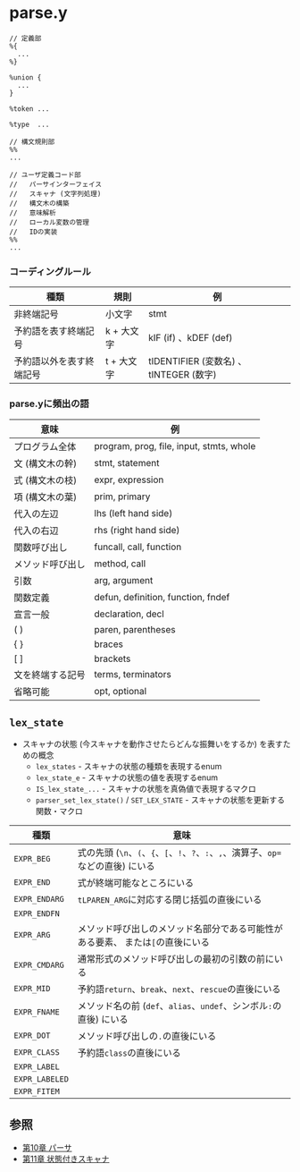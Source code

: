 # parse.y

```
// 定義部
%{
  ...
%}

%union {
  ...
}

%token ...

%type  ...

// 構文規則部
%%
...

// ユーザ定義コード部
//   パーサインターフェイス
//   スキャナ (文字列処理)
//   構文木の構築
//   意味解析
//   ローカル変数の管理
//   IDの実装
%%
...
```

### コーディングルール

| 種類                     | 規則       | 例                                     |
| -                        | -          | -                                      |
| 非終端記号               | 小文字     | stmt                                   |
| 予約語を表す終端記号     | k + 大文字 | kIF (if) 、kDEF (def)                  |
| 予約語以外を表す終端記号 | t + 大文字 | tIDENTIFIER (変数名) 、tINTEGER (数字) |

### parse.yに頻出の語

| 意味             | 例                                       |
| -                | -                                        |
| プログラム全体   | program, prog, file, input, stmts, whole |
| 文 (構文木の幹)  | stmt, statement                          |
| 式 (構文木の枝)  | expr, expression                         |
| 項 (構文木の葉)  | prim, primary                            |
| 代入の左辺       | lhs (left hand side)                     |
| 代入の右辺       | rhs (right hand side)                    |
| 関数呼び出し     | funcall, call, function                  |
| メソッド呼び出し | method, call                             |
| 引数             | arg, argument                            |
| 関数定義         | defun, definition, function, fndef       |
| 宣言一般         | declaration, decl                        |
| ( )              | paren, parentheses                       |
| { }              | braces                                   |
| [ ]              | brackets                                 |
| 文を終端する記号 | terms, terminators                       |
| 省略可能         | opt, optional                            |

## `lex_state`
- スキャナの状態 (今スキャナを動作させたらどんな振舞いをするか) を表すための概念
  - `lex_states` - スキャナの状態の種類を表現するenum
  - `lex_state_e` - スキャナの状態の値を表現するenum
  - `IS_lex_state_...` - スキャナの状態を真偽値で表現するマクロ
  - `parser_set_lex_state()` / `SET_LEX_STATE` - スキャナの状態を更新する関数・マクロ

| 種類           | 意味                                                                               |
| -              | -                                                                                  |
| `EXPR_BEG`     | 式の先頭 (`\n`、`(`、`{`、`[`、`!`、`?`、`:`、`,`、演算子、`op=`などの直後) にいる |
| `EXPR_END`     | 式が終端可能なところにいる                                                         |
| `EXPR_ENDARG`  | `tLPAREN_ARG`に対応する閉じ括弧の直後にいる                                        |
| `EXPR_ENDFN`   |                                                                                    |
| `EXPR_ARG`     | メソッド呼び出しのメソッド名部分である可能性がある要素、 または`[`の直後にいる     |
| `EXPR_CMDARG`  | 通常形式のメソッド呼び出しの最初の引数の前にいる                                   |
| `EXPR_MID`     | 予約語`return`、`break`、`next`、`rescue`の直後にいる                              |
| `EXPR_FNAME`   | メソッド名の前 (`def`、`alias`、`undef`、シンボル`:`の直後) にいる                 |
| `EXPR_DOT`     | メソッド呼び出しの`.`の直後にいる                                                  |
| `EXPR_CLASS`   | 予約語`class`の直後にいる                                                          |
| `EXPR_LABEL `  |                                                                                    |
| `EXPR_LABELED` |                                                                                    |
| `EXPR_FITEM`   |                                                                                    |

## 参照
- [第10章 パーサ](https://i.loveruby.net/ja/rhg/book/parser.html)
- [第11章 状態付きスキャナ](https://i.loveruby.net/ja/rhg/book/contextual.html)
